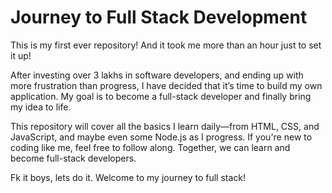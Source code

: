 # Journey to Full Stack Development

This is my first ever repository!
And it took me more than an hour just to set it up!

After investing over 3 lakhs in software developers, and ending up with more frustration than progress,
I have decided that it’s time to build my own application.
My goal is to become a full-stack developer and finally bring my idea to life.

This repository will cover all the basics I learn daily—from HTML, CSS, and JavaScript, and maybe even some Node.js as I progress.
If you're new to coding like me, feel free to follow along. Together, we can learn and become full-stack developers.

Fk it boys, lets do it.
Welcome to my journey to full stack!
